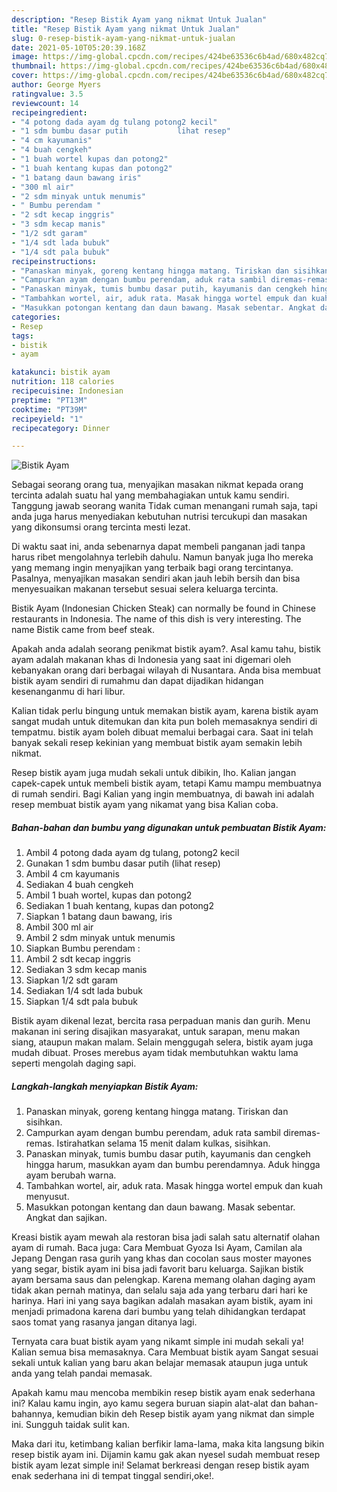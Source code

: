 ```yaml
---
description: "Resep Bistik Ayam yang nikmat Untuk Jualan"
title: "Resep Bistik Ayam yang nikmat Untuk Jualan"
slug: 0-resep-bistik-ayam-yang-nikmat-untuk-jualan
date: 2021-05-10T05:20:39.168Z
image: https://img-global.cpcdn.com/recipes/424be63536c6b4ad/680x482cq70/bistik-ayam-foto-resep-utama.jpg
thumbnail: https://img-global.cpcdn.com/recipes/424be63536c6b4ad/680x482cq70/bistik-ayam-foto-resep-utama.jpg
cover: https://img-global.cpcdn.com/recipes/424be63536c6b4ad/680x482cq70/bistik-ayam-foto-resep-utama.jpg
author: George Myers
ratingvalue: 3.5
reviewcount: 14
recipeingredient:
- "4 potong dada ayam dg tulang potong2 kecil"
- "1 sdm bumbu dasar putih           lihat resep"
- "4 cm kayumanis"
- "4 buah cengkeh"
- "1 buah wortel kupas dan potong2"
- "1 buah kentang kupas dan potong2"
- "1 batang daun bawang iris"
- "300 ml air"
- "2 sdm minyak untuk menumis"
- " Bumbu perendam "
- "2 sdt kecap inggris"
- "3 sdm kecap manis"
- "1/2 sdt garam"
- "1/4 sdt lada bubuk"
- "1/4 sdt pala bubuk"
recipeinstructions:
- "Panaskan minyak, goreng kentang hingga matang. Tiriskan dan sisihkan."
- "Campurkan ayam dengan bumbu perendam, aduk rata sambil diremas-remas. Istirahatkan selama 15 menit dalam kulkas, sisihkan."
- "Panaskan minyak, tumis bumbu dasar putih, kayumanis dan cengkeh hingga harum, masukkan ayam dan bumbu perendamnya. Aduk hingga ayam berubah warna."
- "Tambahkan wortel, air, aduk rata. Masak hingga wortel empuk dan kuah menyusut."
- "Masukkan potongan kentang dan daun bawang. Masak sebentar. Angkat dan sajikan."
categories:
- Resep
tags:
- bistik
- ayam

katakunci: bistik ayam 
nutrition: 118 calories
recipecuisine: Indonesian
preptime: "PT13M"
cooktime: "PT39M"
recipeyield: "1"
recipecategory: Dinner

---
```



![Bistik Ayam](https://img-global.cpcdn.com/recipes/424be63536c6b4ad/680x482cq70/bistik-ayam-foto-resep-utama.jpg)

Sebagai seorang orang tua, menyajikan masakan nikmat kepada orang tercinta adalah suatu hal yang membahagiakan untuk kamu sendiri. Tanggung jawab seorang  wanita Tidak cuman menangani rumah saja, tapi anda juga harus menyediakan kebutuhan nutrisi tercukupi dan masakan yang dikonsumsi orang tercinta mesti lezat.

Di waktu  saat ini, anda sebenarnya dapat membeli panganan jadi tanpa harus ribet mengolahnya terlebih dahulu. Namun banyak juga lho mereka yang memang ingin menyajikan yang terbaik bagi orang tercintanya. Pasalnya, menyajikan masakan sendiri akan jauh lebih bersih dan bisa menyesuaikan makanan tersebut sesuai selera keluarga tercinta. 

Bistik Ayam (Indonesian Chicken Steak) can normally be found in Chinese restaurants in Indonesia. The name of this dish is very interesting. The name Bistik came from beef steak.

Apakah anda adalah seorang penikmat bistik ayam?. Asal kamu tahu, bistik ayam adalah makanan khas di Indonesia yang saat ini digemari oleh kebanyakan orang dari berbagai wilayah di Nusantara. Anda bisa membuat bistik ayam sendiri di rumahmu dan dapat dijadikan hidangan kesenanganmu di hari libur.

Kalian tidak perlu bingung untuk memakan bistik ayam, karena bistik ayam sangat mudah untuk ditemukan dan kita pun boleh memasaknya sendiri di tempatmu. bistik ayam boleh dibuat memalui berbagai cara. Saat ini telah banyak sekali resep kekinian yang membuat bistik ayam semakin lebih nikmat.

Resep bistik ayam juga mudah sekali untuk dibikin, lho. Kalian jangan capek-capek untuk membeli bistik ayam, tetapi Kamu mampu membuatnya di rumah sendiri. Bagi Kalian yang ingin membuatnya, di bawah ini adalah resep membuat bistik ayam yang nikamat yang bisa Kalian coba.

<!--inarticleads1-->

##### Bahan-bahan dan bumbu yang digunakan untuk pembuatan Bistik Ayam:

1. Ambil 4 potong dada ayam dg tulang, potong2 kecil
1. Gunakan 1 sdm bumbu dasar putih           (lihat resep)
1. Ambil 4 cm kayumanis
1. Sediakan 4 buah cengkeh
1. Ambil 1 buah wortel, kupas dan potong2
1. Sediakan 1 buah kentang, kupas dan potong2
1. Siapkan 1 batang daun bawang, iris
1. Ambil 300 ml air
1. Ambil 2 sdm minyak untuk menumis
1. Siapkan  Bumbu perendam :
1. Ambil 2 sdt kecap inggris
1. Sediakan 3 sdm kecap manis
1. Siapkan 1/2 sdt garam
1. Sediakan 1/4 sdt lada bubuk
1. Siapkan 1/4 sdt pala bubuk


Bistik ayam dikenal lezat, bercita rasa perpaduan manis dan gurih. Menu makanan ini sering disajikan masyarakat, untuk sarapan, menu makan siang, ataupun makan malam. Selain menggugah selera, bistik ayam juga mudah dibuat. Proses merebus ayam tidak membutuhkan waktu lama seperti mengolah daging sapi. 

<!--inarticleads2-->

##### Langkah-langkah menyiapkan Bistik Ayam:

1. Panaskan minyak, goreng kentang hingga matang. Tiriskan dan sisihkan.
1. Campurkan ayam dengan bumbu perendam, aduk rata sambil diremas-remas. Istirahatkan selama 15 menit dalam kulkas, sisihkan.
1. Panaskan minyak, tumis bumbu dasar putih, kayumanis dan cengkeh hingga harum, masukkan ayam dan bumbu perendamnya. Aduk hingga ayam berubah warna.
1. Tambahkan wortel, air, aduk rata. Masak hingga wortel empuk dan kuah menyusut.
1. Masukkan potongan kentang dan daun bawang. Masak sebentar. Angkat dan sajikan.


Kreasi bistik ayam mewah ala restoran bisa jadi salah satu alternatif olahan ayam di rumah. Baca juga: Cara Membuat Gyoza Isi Ayam, Camilan ala Jepang Dengan rasa gurih yang khas dan cocolan saus moster mayones yang segar, bistik ayam ini bisa jadi favorit baru keluarga. Sajikan bistik ayam bersama saus dan pelengkap. Karena memang olahan daging ayam tidak akan pernah matinya, dan selalu saja ada yang terbaru dari hari ke harinya. Hari ini yang saya bagikan adalah masakan ayam bistik, ayam ini menjadi primadona karena dari bumbu yang telah dihidangkan terdapat saos tomat yang rasanya jangan ditanya lagi. 

Ternyata cara buat bistik ayam yang nikamt simple ini mudah sekali ya! Kalian semua bisa memasaknya. Cara Membuat bistik ayam Sangat sesuai sekali untuk kalian yang baru akan belajar memasak ataupun juga untuk anda yang telah pandai memasak.

Apakah kamu mau mencoba membikin resep bistik ayam enak sederhana ini? Kalau kamu ingin, ayo kamu segera buruan siapin alat-alat dan bahan-bahannya, kemudian bikin deh Resep bistik ayam yang nikmat dan simple ini. Sungguh taidak sulit kan. 

Maka dari itu, ketimbang kalian berfikir lama-lama, maka kita langsung bikin resep bistik ayam ini. Dijamin kamu gak akan nyesel sudah membuat resep bistik ayam lezat simple ini! Selamat berkreasi dengan resep bistik ayam enak sederhana ini di tempat tinggal sendiri,oke!.

